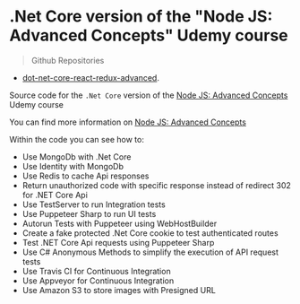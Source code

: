 # .Net Core version of the "Node JS: Advanced Concepts" Udemy course

> Github Repositories
- [dot-net-core-react-redux-advanced](https://github.com/peelmicro/dot-net-core-react-redux-advanced).

Source code for the `.Net Core` version of the [Node JS: Advanced Concepts](https://www.udemy.com/advanced-node-for-developers) Udemy course

You can find more information on [Node JS: Advanced Concepts](/backend/nodejs-advanced-node-for-developers.md) 

Within the code you can see how to:
- Use MongoDb with .Net Core
- Use Identity with MongoDb
- Use Redis to cache Api responses
- Return unauthorized code with specific response instead of redirect 302 for .NET Core Api
- Use TestServer to run Integration tests
- Use Puppeteer Sharp to run UI tests
- Autorun Tests with Puppeteer using WebHostBuilder
- Create a fake protected .Net Core cookie to test authenticated routes
- Test .NET Core Api requests using Puppeteer Sharp
- Use C# Anonymous Methods to simplify the execution of API request tests
- Use Travis CI for Continuous Integration
- Use Appveyor for Continuous Integration
- Use Amazon S3 to store images with Presigned URL